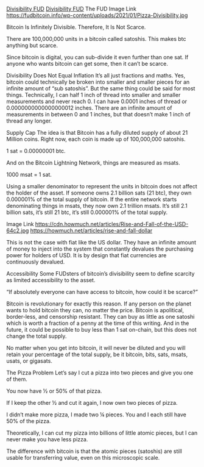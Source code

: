 [Divisibility FUD](https://fudbitcoin.info/divisibility/)
[Divisibility FUD](https://fudbitcoin.info/divisibility/)
The FUD
  Image Link
    https://fudbitcoin.info/wp-content/uploads/2021/01/Pizza-Divisibility.jpg
    
  Bitcoin Is Infinitely Divisible. Therefore, It Is Not Scarce.

  There are 100,000,000 units in a bitcoin called satoshis. This makes btc anything but scarce.

  Since bitcoin is digital, you can sub-divide it even further than one sat. If anyone who wants bitcoin can get some, then it can’t be scarce.

  
Divisibility Does Not Equal Inflation
  It’s all just fractions and maths. Yes, bitcoin could technically be broken into smaller and smaller pieces for an infinite amount of “sub satoshis”. But the same thing could be said for most things. Technically, I can half 1 inch of thread into smaller and smaller measurements and never reach 0. I can have 0.0001 inches of thread or 0.0000000000000000012 inches. There are an infinite amount of measurements in between 0 and 1 inches, but that doesn’t make 1 inch of thread any longer.

Supply Cap
  The idea is that Bitcoin has a fully diluted supply of about 21 Million coins. Right now, each coin is made up of 100,000,000 satoshis.

  1 sat = 0.00000001 btc.

  And on the Bitcoin Lightning Network, things are measured as msats.

  1000 msat = 1 sat.

  Using a smaller denominator to represent the units in bitcoin does not affect the holder of the asset. If someone owns 2.1 billion sats (21 btc), they own 0.000001% of the total supply of bitcoin. If the entire network starts denominating things in msats, they now own 2.1 trillion msats. It’s still 2.1 billion sats, it’s still 21 btc, it’s still 0.000001% of the total supply.
  
  Image Link
    https://cdn.howmuch.net/articles/Rise-and-Fall-of-the-USD-64c2.jpg
    https://howmuch.net/articles/rise-and-fall-dollar

  This is not the case with fiat like the US dollar. They have an infinite amount of money to inject into the system that constantly devalues the purchasing power for holders of USD. It is by design that fiat currencies are continuously devalued.

Accessibility
  Some FUDsters of bitcoin’s divisibility seem to define scarcity as limited accessibility to the asset.

  “If absolutely everyone can have access to bitcoin, how could it be scarce?”

  Bitcoin is revolutionary for exactly this reason. If any person on the planet wants to hold bitcoin they can, no matter the price. Bitcoin is apolitical, border-less, and censorship resistant. They can buy as little as one satoshi which is worth a fraction of a penny at the time of this writing. And in the future, it could be possible to buy less than 1 sat on-chain, but this does not change the total supply.

  No matter when you get into bitcoin, it will never be diluted and you will retain your percentage of the total supply, be it bitcoin, bits, sats, msats, usats, or gigasats.

The Pizza Problem
  Let’s say I cut a pizza into two pieces and give you one of them. 

  You now have ½ or 50% of that pizza.

  If I keep the other ½ and cut it again, I now own two pieces of pizza.

  I didn’t make more pizza, I made two ¼ pieces. You and I each still have 50% of the pizza. 

  Theoretically, I can cut my pizza into billions of little atomic pieces, but I can never make you have less pizza.

  The difference with bitcoin is that the atomic pieces (satoshis) are still usable for transferring value, even on this microscopic scale. 
